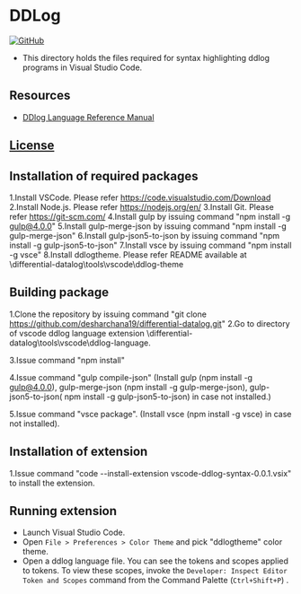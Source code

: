 # DDLog 
[![GitHub](https://github.com/vmware/differential-datalog)](https://github.com/vmware/differential-datalog)
* This directory holds the files required for syntax highlighting ddlog programs in Visual Studio Code.

## Resources
- [DDlog Language Reference Manual](https://github.com/vmware/differential-datalog/blob/master/doc/language_reference/language_reference.md)

## [License](https://github.com/vmware/differential-datalog/blob/master/LICENSE)

## Installation of required packages
1.Install VSCode. Please refer https://code.visualstudio.com/Download
2.Install Node.js. Please refer https://nodejs.org/en/
3.Install Git. Please refer https://git-scm.com/
4.Install gulp by issuing command "npm install -g gulp@4.0.0"
5.Install gulp-merge-json by issuing command "npm install -g gulp-merge-json"
6.Install gulp-json5-to-json by issuing command "npm install -g gulp-json5-to-json"
7.Install vsce by issuing command "npm install -g vsce"
8.Install ddlogtheme. Please refer README available at <path of code directory>\differential-datalog\tools\vscode\ddlog-theme

## Building package
1.Clone the repository by issuing command "git clone https://github.com/desharchana19/differential-datalog.git"
2.Go to directory of vscode ddlog language extension <path of code directory>\differential-datalog\tools\vscode\ddlog-language.

3.Issue command "npm install"

4.Issue command "gulp compile-json" (Install gulp (npm install -g gulp@4.0.0), gulp-merge-json (npm install -g gulp-merge-json), gulp-json5-to-json( npm install -g gulp-json5-to-json) in case not installed.) 

5.Issue command "vsce package". (Install vsce (npm install -g vsce) in case not installed).

## Installation of extension

1.Issue command "code --install-extension vscode-ddlog-syntax-0.0.1.vsix" to install the extension.

## Running extension

* Launch Visual Studio Code.
* Open `File > Preferences > Color Theme` and pick "ddlogtheme" color theme.
* Open a ddlog language file. You can see the tokens and scopes applied to tokens.
 To view these scopes, invoke the `Developer: Inspect Editor Token and Scopes` command from the Command Palette (`Ctrl+Shift+P`) .

